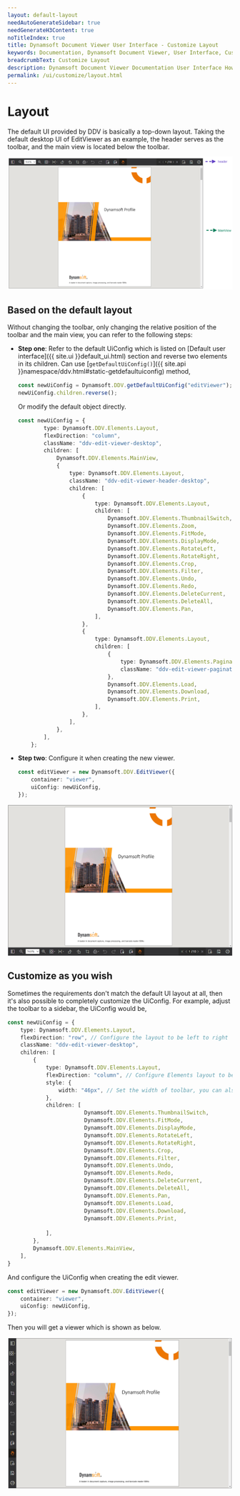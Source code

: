 ```yaml
---
layout: default-layout
needAutoGenerateSidebar: true
needGenerateH3Content: true
noTitleIndex: true
title: Dynamsoft Document Viewer User Interface - Customize Layout
keywords: Documentation, Dynamsoft Document Viewer, User Interface, Customize Layout
breadcrumbText: Customize Layout
description: Dynamsoft Document Viewer Documentation User Interface How to Customize Layout 
permalink: /ui/customize/layout.html
---
```


# Layout

The default UI provided by DDV is basically a top-down layout. Taking the default desktop UI of EditViewer as an example, the header serves as the toolbar, and the main view is located below the toolbar.

![Header & main view](/assets/imgs/cuslayoutbefore.png)

## Based on the default layout

Without changing the toolbar, only changing the relative position of the toolbar and the main view, you can refer to the following steps:

- **Step one**: Refer to the default UiConfig which is listed on [Default user interface]({{ site.ui }}default_ui.html) section and reverse two elements in its children. Can use [`getDefaultUiConfig()`]({{ site.api }}namespace/ddv.html#static-getdefaultuiconfig) method,
    ```typescript
    const newUiConfig = Dynamsoft.DDV.getDefaultUiConfig("editViewer");
    newUiConfig.children.reverse();
    ```

    Or modify the default object directly.
    ```typescript
    const newUiConfig = {
            type: Dynamsoft.DDV.Elements.Layout,
            flexDirection: "column",
            className: "ddv-edit-viewer-desktop",
            children: [
                Dynamsoft.DDV.Elements.MainView,
                {
                    type: Dynamsoft.DDV.Elements.Layout,
                    className: "ddv-edit-viewer-header-desktop",
                    children: [
                        {
                            type: Dynamsoft.DDV.Elements.Layout,
                            children: [
                                Dynamsoft.DDV.Elements.ThumbnailSwitch,
                                Dynamsoft.DDV.Elements.Zoom,
                                Dynamsoft.DDV.Elements.FitMode,
                                Dynamsoft.DDV.Elements.DisplayMode,
                                Dynamsoft.DDV.Elements.RotateLeft,
                                Dynamsoft.DDV.Elements.RotateRight,
                                Dynamsoft.DDV.Elements.Crop,
                                Dynamsoft.DDV.Elements.Filter,
                                Dynamsoft.DDV.Elements.Undo,
                                Dynamsoft.DDV.Elements.Redo,
                                Dynamsoft.DDV.Elements.DeleteCurrent,
                                Dynamsoft.DDV.Elements.DeleteAll,
                                Dynamsoft.DDV.Elements.Pan,
                            ],
                        },
                        {
                            type: Dynamsoft.DDV.Elements.Layout,
                            children: [
                                {
                                    type: Dynamsoft.DDV.Elements.Pagination,
                                    className: "ddv-edit-viewer-pagination-desktop",
                                },
                                Dynamsoft.DDV.Elements.Load,
                                Dynamsoft.DDV.Elements.Download,
                                Dynamsoft.DDV.Elements.Print,
                            ],
                        },
                    ],
                },
            ],
        };
    ```
- **Step two**: Configure it when creating the new viewer.
    ```typescript
    const editViewer = new Dynamsoft.DDV.EditViewer({
        container: "viewer",
        uiConfig: newUiConfig,
    });
    ```

![Reverse header and main view](/assets/imgs/cusrevafter.png)


## Customize as you wish

Sometimes the requirements don't match the default UI layout at all, then it's also possible to completely customize the UiConfig. For example, adjust the toolbar to a sidebar, the UiConfig would be,

```typescript
const newUiConfig = {
    type: Dynamsoft.DDV.Elements.Layout,
    flexDirection: "row", // Configure the layout to be left to right
    className: "ddv-edit-viewer-desktop",
    children: [
        {
            type: Dynamsoft.DDV.Elements.Layout,
            flexDirection: "column", // Configure Elements layout to be top-down.
            style: {
                width: "46px", // Set the width of toolbar, you can also set other style configurations here.
            },
            children: [
                        Dynamsoft.DDV.Elements.ThumbnailSwitch,
                        Dynamsoft.DDV.Elements.FitMode,
                        Dynamsoft.DDV.Elements.DisplayMode,
                        Dynamsoft.DDV.Elements.RotateLeft,
                        Dynamsoft.DDV.Elements.RotateRight,
                        Dynamsoft.DDV.Elements.Crop,
                        Dynamsoft.DDV.Elements.Filter,
                        Dynamsoft.DDV.Elements.Undo,
                        Dynamsoft.DDV.Elements.Redo,
                        Dynamsoft.DDV.Elements.DeleteCurrent,
                        Dynamsoft.DDV.Elements.DeleteAll,
                        Dynamsoft.DDV.Elements.Pan,
                        Dynamsoft.DDV.Elements.Load,
                        Dynamsoft.DDV.Elements.Download,
                        Dynamsoft.DDV.Elements.Print,

            ],
        },
        Dynamsoft.DDV.Elements.MainView,
    ],
}
```

And configure the UiConfig when creating the edit viewer.

```typescript
const editViewer = new Dynamsoft.DDV.EditViewer({
    container: "viewer",
    uiConfig: newUiConfig,
});
```

Then you will get a viewer which is shown as below.

![Change toolbar to a sidebar](/assets/imgs/cussidebar.png)

